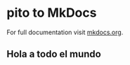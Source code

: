 # pito to MkDocs

For full documentation visit [mkdocs.org](https://www.mkdocs.org).

## Hola a todo el mundo
